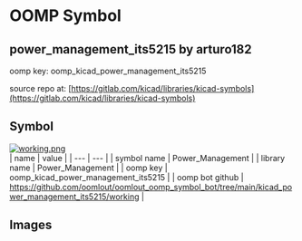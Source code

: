 # OOMP Symbol  
## power_management_its5215  by arturo182  
  
oomp key: oomp_kicad_power_management_its5215  
  
source repo at: [https://gitlab.com/kicad/libraries/kicad-symbols](https://gitlab.com/kicad/libraries/kicad-symbols)  
## Symbol  
  
[![working.png](working_600.png)](working.png)  
| name | value | 
| --- | --- | 
| symbol name | Power_Management | 
| library name | Power_Management | 
| oomp key | oomp_kicad_power_management_its5215 | 
| oomp bot github | https://github.com/oomlout/oomlout_oomp_symbol_bot/tree/main/kicad_power_management_its5215/working | 
## Images  
